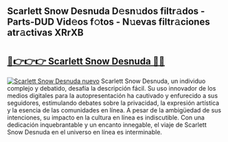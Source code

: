 ## Scarlett Snow Desnuda D𝚎sn𝚞dos filtr𝚊dos - Parts-DUD Vid𝚎os f𝚘tos - N𝚞evas filtr𝚊ciones atr𝚊ctivas XRrXB

# <h2><a href="http://mbbfb6d.tromn.icu/?c=Scarlett+Snow+Desnuda">🔗👉👉👉 Scarlett Snow Desnuda 🔗🔗</a></h2>

[![Scarlett Snow Desnuda nuevo](https://i.imgur.com/pEAQMta.gif)](http://mbbfb6d.tromn.icu/?c=Scarlett+Snow+Desnuda)
Scarlett Snow Desnuda, un individuo complejo y debatido, desafía la descripción fácil. Su uso innovador de los medios digitales para la autopresentación ha cautivado y enfurecido a sus seguidores, estimulando debates sobre la privacidad, la expresión artística y la esencia de las comunidades en línea. A pesar de la ambigüedad de sus intenciones, su impacto en la cultura en línea es indiscutible. Con una dedicación inquebrantable y un encanto innegable, el viaje de Scarlett Snow Desnuda en el universo en línea es interminable.
